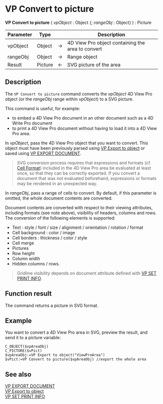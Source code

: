 # VP Convert to picture


**VP Convert to picture** ( *vpObject* : Object {; *rangeObj* : Object} ) : Picture



|Parameter|Type| |Description|
|---|---|---|---|
|vpObject| Object|->|4D View Pro object containing the area to convert|
|rangeObj| Object|->|Range object|
|Result| Picture|<-|SVG picture of the area|

## Description

The `VP Convert to picture` command converts the *vpObject* 4D View Pro object (or the *rangeObj* range within *vpObject*) to a SVG picture.

This command is useful, for example:

* to embed a 4D View Pro document in an other document such as a 4D Write Pro document
* to print a 4D View Pro document without having to load it into a 4D View Pro area.

In *vpObject*, pass the 4D View Pro object that you want to convert. This object must have been previously parsed using [VP Export to object](VP%20Export%20to%20object.md) or saved using [VP EXPORT DOCUMENT](VP%20EXPORT%20DOCUMENT.md).  

>SVG conversion process requires that expressions and formats (cf. [Cell Format](../configuring.md#cell-format)) included in the 4D View Pro area be evaluated at least once, so that they can be correctly exported. If you convert a document that was not evaluated beforehand, expressions or formats may be rendered in an unexpected way.

In *rangeObj*, pass a range of cells to convert. By default, if this parameter is omitted, the whole document contents are converted.

Document contents are converted with respect to their viewing attributes, including formats (see note above), visibility of headers, columns and rows. The conversion of the following elements is supported:

* Text : style / font / size / alignment / orientation / rotation / format
* Cell background : color / image
* Cell borders : thickness / color / style
* Cell merge
* Pictures
* Row height
* Column width
* Hidden columns / rows.

>Gridline visibility depends on document attribute defined with [VP SET PRINT INFO](VP%20SET%20PRINT%20INFO.md).

## Function result

The command returns a picture in SVG format.

## Example  

You want to convert a 4D View Pro area in SVG, preview the result, and send it to a picture variable:

```4d
C_OBJECT($vpAreaObj)
C_PICTURE($vPict)
$vpAreaObj:=VP Export to object("ViewProArea")
$vPict:=VP Convert to picture($vpAreaObj) //export the whole area
```

## See also

[VP EXPORT DOCUMENT](VP%20EXPORT%20DOCUMENT.md)<br/>
[VP Export to object](VP%20Export%20to%20object.md)<br/>
[VP SET PRINT INFO](VP%20SET%20PRINT%20INFO.md)